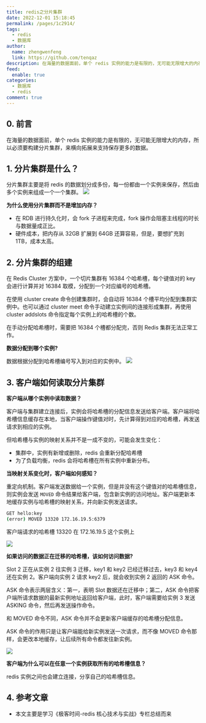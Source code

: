 ```yaml
---
title: redis之分片集群
date: 2022-12-01 15:18:45
permalink: /pages/1c2914/
tags: 
  - redis
  - 数据库
author: 
  name: zhengwenfeng
  link: https://github.com/tenqaz
description: 在海量的数据面前，单个 redis 实例的能力是有限的，无可能无限增大的内存，所以必须要构建分片集群，来横向拓展来支持保存更多的数据。
feed: 
  enable: true
categories: 
  - 数据库
  - redis
comment: true
---
```

## 0. 前言

在海量的数据面前，单个 redis 实例的能力是有限的，无可能无限增大的内存，所以必须要构建分片集群，来横向拓展来支持保存更多的数据。

## 1. 分片集群是什么？

分片集群主要是将 redis 的数据划分成多份，每一份都由一个实例来保存，然后由多个实例来组成一个一个集群。
![](https://gcore.jsdelivr.net/gh/tenqaz/BLOG-CDN@main/20210808133416.png)

**为什么使用分片集群而不是增加内存？**

* 在 RDB 进行持久化时，会 fork 子进程来完成，fork 操作会阻塞主线程的时长与数据量成正比。
* 硬件成本，把内存从 32GB 扩展到 64GB 还算容易，但是，要想扩充到 1TB，成本太高。


## 2. 分片集群的组建

在 Redis Cluster 方案中，一个切片集群有 16384 个哈希槽，每个键值对的 key 会进行计算并对 16384 取模，分配到一个对应编号的哈希槽。

在使用 cluster create 命令创建集群时，会自动将 16384 个槽平均分配到集群实例中。也可以通过 cluster meet 命令手动建立实例间的连接形成集群，再使用 cluster addslots 命令指定每个实例上的哈希槽的个数。

在手动分配哈希槽时，需要把 16384 个槽都分配完，否则 Redis 集群无法正常工作。

**数据分配到哪个实例?**

数据根据分配到哈希槽编号写入到对应的实例中。
![](https://gcore.jsdelivr.net/gh/tenqaz/BLOG-CDN@main/20210808133907.png)


## 3. 客户端如何读取分片集群

**客户端从哪个实例中读取数据？**

客户端与集群建立连接后，实例会将哈希槽的分配信息发送给客户端。客户端将哈希槽信息缓存在本地，当客户端操作键值对时，先计算得到对应的哈希槽，再发送请求到相应的实例。

但哈希槽与实例的映射关系并不是一成不变的，可能会发生变化：

* 集群中，实例有新增或删除，redis 会重新分配哈希槽
* 为了负载均衡，redis 会将哈希槽在所有实例中重新分布。

**当映射关系变化时，客户端如何感知？**

重定向机制。客户端发送数据给一个实例，但是并没有这个键值对的哈希槽信息，则实例会发送 `MOVED` 命令结果给客户端，包含新实例的访问地址。客户端更新本地缓存实例与哈希槽的映射关系，并向新实例发送请求。

```bash
GET hello:key
(error) MOVED 13320 172.16.19.5:6379
```

客户端请求的哈希槽 13320 在 172.16.19.5 这个实例上

![](https://gcore.jsdelivr.net/gh/tenqaz/BLOG-CDN@main/20210808134939.png)


**如果访问的数据正在迁移的哈希槽，该如何访问数据?**

Slot 2 正在从实例 2 往实例 3 迁移，key1 和 key2 已经迁移过去，key3 和 key4 还在实例 2。客户端向实例 2 请求 key2 后，就会收到实例 2 返回的 ASK 命令。

ASK 命令表示两层含义：第一，表明 Slot 数据还在迁移中；第二，ASK 命令把客户端所请求数据的最新实例地址返回给客户端，此时，客户端需要给实例 3 发送 ASKING 命令，然后再发送操作命令。

和 MOVED 命令不同，ASK 命令并不会更新客户端缓存的哈希槽分配信息。

ASK 命令的作用只是让客户端能给新实例发送一次请求，而不像 MOVED 命令那样，会更改本地缓存，让后续所有命令都发往新实例。

![](https://gcore.jsdelivr.net/gh/tenqaz/BLOG-CDN@main/20210808135639.png)

**客户端为什么可以在任意一个实例获取所有的哈希槽信息？**

redis 实例之间也会建立连接，分享自己的哈希槽信息。


## 4. 参考文章

* 本文主要是学习《极客时间-redis 核心技术与实战》专栏总结而来